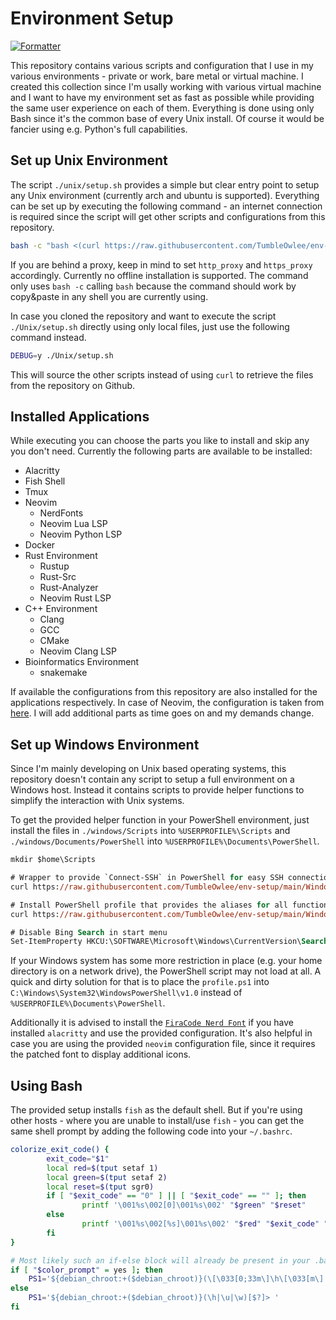 # Environment Setup

[![Formatter](https://github.com/TumbleOwlee/env-setup/actions/workflows/shfmt.yml/badge.svg)](https://github.com/TumbleOwlee/env-setup/actions/workflows/shfmt.yml)

This repository contains various scripts and configuration that I use in my various environments - private or work, bare metal or virtual machine. 
I created this collection since I'm usally working with various virtual machine and I want to have my environment set as fast as possible while providing the same user experience on each of them. Everything is done using only Bash since it's the common base of every Unix install. Of course it would be fancier using e.g. Python's full capabilities.

## Set up Unix Environment

The script `./unix/setup.sh` provides a simple but clear entry point to setup any Unix environment (currently arch and ubuntu is supported). Everything can be set up by executing the following command - an internet connection is required since the script will get other scripts and configurations from this repository.

```bash
bash -c "bash <(curl https://raw.githubusercontent.com/TumbleOwlee/env-setup/main/Unix/setup.sh 2>/dev/null)" 
```

If you are behind a proxy, keep in mind to set `http_proxy` and `https_proxy` accordingly. Currently no offline installation is supported. The command only uses `bash -c` calling `bash` because the command should work by copy&paste in any shell you are currently using.

In case you cloned the repository and want to execute the script `./Unix/setup.sh` directly using only local files, just use the following command instead.

```bash
DEBUG=y ./Unix/setup.sh
```

This will source the other scripts instead of using `curl` to retrieve the files from the repository on Github.

## Installed Applications

While executing you can choose the parts you like to install and skip any you don't need. Currently the following parts are available to be installed:

* Alacritty
* Fish Shell
* Tmux
* Neovim
    - NerdFonts
    - Neovim Lua LSP
    - Neovim Python LSP
* Docker
* Rust Environment
    - Rustup
    - Rust-Src
    - Rust-Analyzer
    - Neovim Rust LSP
* C++ Environment
    - Clang
    - GCC
    - CMake
    - Neovim Clang LSP
* Bioinformatics Environment
    - snakemake

If available the configurations from this repository are also installed for the applications respectively. In case of Neovim, the configuration is taken from [here](https://github.com/TumbleOwlee/neovim-config). I will add additional parts as time goes on and my demands change.

## Set up Windows Environment

Since I'm mainly developing on Unix based operating systems, this repository doesn't contain any script to setup a full environment on a Windows host. Instead it contains scripts to provide helper functions to simplify the interaction with Unix systems.

To get the provided helper function in your PowerShell environment, just install the files in `./windows/Scripts` into `%USERPROFILE%\Scripts` and `./windows/Documents/PowerShell` into `%USERPROFILE%\Documents\PowerShell`.

```ps
mkdir $home\Scripts

# Wrapper to provide `Connect-SSH` in PowerShell for easy SSH connection
curl https://raw.githubusercontent.com/TumbleOwlee/env-setup/main/Windows/Scripts/connect.py -o $home\Scripts\connect.py

# Install PowerShell profile that provides the aliases for all functions
curl https://raw.githubusercontent.com/TumbleOwlee/env-setup/main/Windows/Documents/WindowsPowerShell/profile.ps1 -o $home\Documents\WindowsPowerShell\profile.ps1

# Disable Bing Search in start menu
Set-ItemProperty HKCU:\SOFTWARE\Microsoft\Windows\CurrentVersion\Search BingSearchEnabled 0
```

If your Windows system has some more restriction in place (e.g. your home directory is on a network drive), the PowerShell script may not load at all. A quick and dirty solution for that is to place the `profile.ps1` into `C:\Windows\System32\WindowsPowerShell\v1.0` instead of `%USERPROFILE%\Documents\PowerShell`.

Additionally it is advised to install the [`FiraCode Nerd Font`](https://github.com/ryanoasis/nerd-fonts/releases/latest/download/FiraCode.zip) if you have installed `alacritty` and use the provided configuration. It's also helpful in case you are using the provided `neovim` configuration file, since it requires the patched font to display additional icons.

## Using Bash

The provided setup installs `fish` as the default shell. But if you're using other hosts - where you are unable to install/use `fish` - you can get the same shell prompt by adding the following code into your `~/.bashrc`. 

```bash
colorize_exit_code() {
        exit_code="$1"
        local red=$(tput setaf 1)
        local green=$(tput setaf 2)
        local reset=$(tput sgr0)
        if [ "$exit_code" == "0" ] || [ "$exit_code" == "" ]; then
                printf '\001%s\002[0]\001%s\002' "$green" "$reset"
        else
                printf '\001%s\002[%s]\001%s\002' "$red" "$exit_code" "$reset"
        fi
}

# Most likely such an if-else block will already be present in your .bashrc. Just replace it with this.
if [ "$color_prompt" = yes ]; then
    PS1='${debian_chroot:+($debian_chroot)}(\[\033[0;33m\]\h\[\033[m\]|\[\033[0;34m\]\u\[\033[m\]|\[\033[0;33m\]\w\[\033[m\])$(colorize_exit_code $?)> '
else
    PS1='${debian_chroot:+($debian_chroot)}(\h|\u|\w)[$?]> '
fi
```

